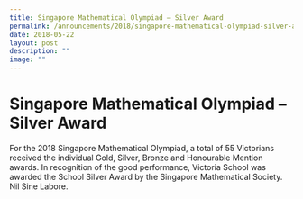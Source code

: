 ```yaml
---
title: Singapore Mathematical Olympiad – Silver Award
permalink: /announcements/2018/singapore-mathematical-olympiad-silver-award/
date: 2018-05-22
layout: post
description: ""
image: ""
---
```

# **Singapore Mathematical Olympiad – Silver Award**

For the 2018 Singapore Mathematical Olympiad, a total of 55 Victorians received the individual Gold, Silver, Bronze and Honourable Mention awards. In recognition of the good performance, Victoria School was awarded the School Silver Award by the Singapore Mathematical Society. Nil Sine Labore.